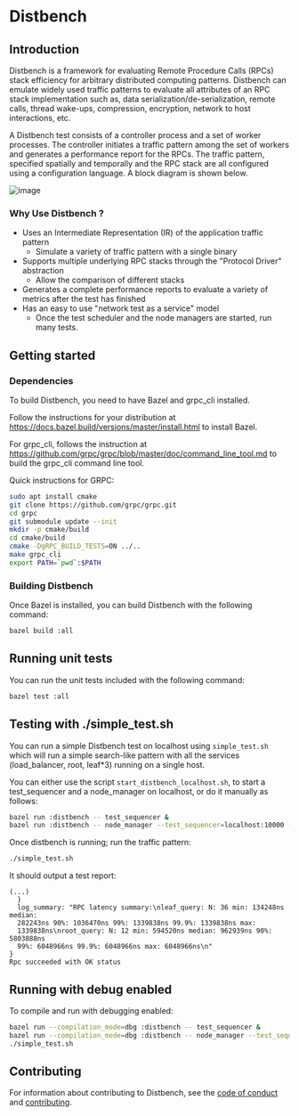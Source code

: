 # Distbench

## Introduction

Distbench is a framework for evaluating Remote Procedure Calls (RPCs) stack efficiency for 
arbitrary distributed computing patterns. Distbench can emulate widely used traffic patterns to 
evaluate all attributes of an RPC stack implementation such as, data serialization/de-serialization,
remote calls, thread wake-ups, compression, encryption, network to host interactions, etc.

A Distbench test consists of a controller process and a set of worker processes. The controller initiates
a traffic pattern among the set of workers and generates a performance report for the RPCs. The traffic
pattern, specified spatially and temporally and the RPC stack are all configured using a configuration language.
A block diagram is shown below.

![image](https://user-images.githubusercontent.com/22774907/122141907-2cfe0200-ce03-11eb-8c43-ce679d9639ac.png)

### Why Use Distbench ?



- Uses an Intermediate Representation (IR) of the application traffic pattern
  - Simulate a variety of traffic pattern with a single binary
- Supports multiple underlying RPC stacks through the "Protocol Driver"
  abstraction
  - Allow the comparison of different stacks
- Generates a complete performance reports to evaluate a variety of metrics
  after the test has finished
- Has an easy to use "network test as a service" model
  - Once the test scheduler and the node managers are started, run many tests.

## Getting started

### Dependencies

To build Distbench, you need to have Bazel and grpc\_cli installed.

Follow the instructions for your distribution at
<https://docs.bazel.build/versions/master/install.html> to install Bazel.

For grpc\_cli, follows the instruction at
<https://github.com/grpc/grpc/blob/master/doc/command_line_tool.md> to build
the grpc\_cli command line tool.

Quick instructions for GRPC:

```bash
sudo apt install cmake
git clone https://github.com/grpc/grpc.git
cd grpc
git submodule update --init
mkdir -p cmake/build
cd cmake/build
cmake -DgRPC_BUILD_TESTS=ON ../..
make grpc_cli
export PATH=`pwd`:$PATH
```

### Building Distbench

Once Bazel is installed, you can build Distbench with the following command:
```bash
bazel build :all
```

## Running unit tests

You can run the unit tests included with the following command:

```bash
bazel test :all
```

## Testing with ./simple\_test.sh

You can run a simple Distbench test on localhost using `simple_test.sh` which
will run a simple search-like pattern with all the services (load\_balancer,
root, leaf\*3) running on a single host.

You can either use the script `start_distbench_localhost.sh`,
to start a test\_sequencer and a node\_manager on localhost, or do it
manually as follows:
```bash
bazel run :distbench -- test_sequencer &
bazel run :distbench -- node_manager --test_sequencer=localhost:10000 --port=9999 &
```

Once distbench is running; run the traffic pattern:
```bash
./simple_test.sh
```

It should output a test report:
```
(...)
  }
  log_summary: "RPC latency summary:\nleaf_query: N: 36 min: 134248ns median:
  282243ns 90%: 1036470ns 99%: 1339838ns 99.9%: 1339838ns max:
  1339838ns\nroot_query: N: 12 min: 594520ns median: 962939ns 90%: 5803888ns
  99%: 6048966ns 99.9%: 6048966ns max: 6048966ns\n"
}
Rpc succeeded with OK status
```

## Running with debug enabled

To compile and run with debugging enabled:

```bash
bazel run --compilation_mode=dbg :distbench -- test_sequencer &
bazel run --compilation_mode=dbg :distbench -- node_manager --test_sequencer=localhost:10000 --port=9999 &
./simple_test.sh
```

## Contributing

For information about contributing to Distbench, see the
[code of conduct](docs/code-of-conduct.md) and [contributing](docs/contributing.md).
